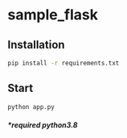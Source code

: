 # sample_flask

## Installation 
```bash
pip install -r requirements.txt 
```

## Start
```bash
python app.py
```

##### *required python3.8
